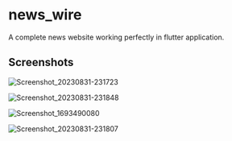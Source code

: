 # news_wire

A complete news website working perfectly in flutter application.

## Screenshots


![Screenshot_20230831-231723](https://github.com/KazunguDev/news_wire/assets/88532016/487e4a71-e208-408d-b30d-f5b978791516)

![Screenshot_20230831-231848](https://github.com/KazunguDev/news_wire/assets/88532016/0d09fce9-88a3-471a-870c-609969882034)

![Screenshot_1693490080](https://github.com/KazunguDev/news_wire/assets/88532016/7efbba94-a54a-482d-bd80-3d53998d0ed1)

![Screenshot_20230831-231807](https://github.com/KazunguDev/news_wire/assets/88532016/b75df47b-cf3b-4ca2-85a0-7549b7fcd500)

